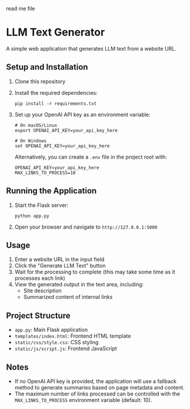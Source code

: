 read me file

# LLM Text Generator

A simple web application that generates LLM text from a website URL.

## Setup and Installation

1. Clone this repository
2. Install the required dependencies:
   ```
   pip install -r requirements.txt
   ```
3. Set up your OpenAI API key as an environment variable:
   ```
   # On macOS/Linux
   export OPENAI_API_KEY=your_api_key_here
   
   # On Windows
   set OPENAI_API_KEY=your_api_key_here
   ```
   
   Alternatively, you can create a `.env` file in the project root with:
   ```
   OPENAI_API_KEY=your_api_key_here
   MAX_LINKS_TO_PROCESS=10
   ```

## Running the Application

1. Start the Flask server:
   ```
   python app.py
   ```
2. Open your browser and navigate to `http://127.0.0.1:5000`

## Usage

1. Enter a website URL in the input field
2. Click the "Generate LLM Text" button
3. Wait for the processing to complete (this may take some time as it processes each link)
4. View the generated output in the text area, including:
   - Site description
   - Summarized content of internal links

## Project Structure

- `app.py`: Main Flask application
- `templates/index.html`: Frontend HTML template
- `static/css/style.css`: CSS styling
- `static/js/script.js`: Frontend JavaScript

## Notes

- If no OpenAI API key is provided, the application will use a fallback method to generate summaries based on page metadata and content.
- The maximum number of links processed can be controlled with the `MAX_LINKS_TO_PROCESS` environment variable (default: 10). 
